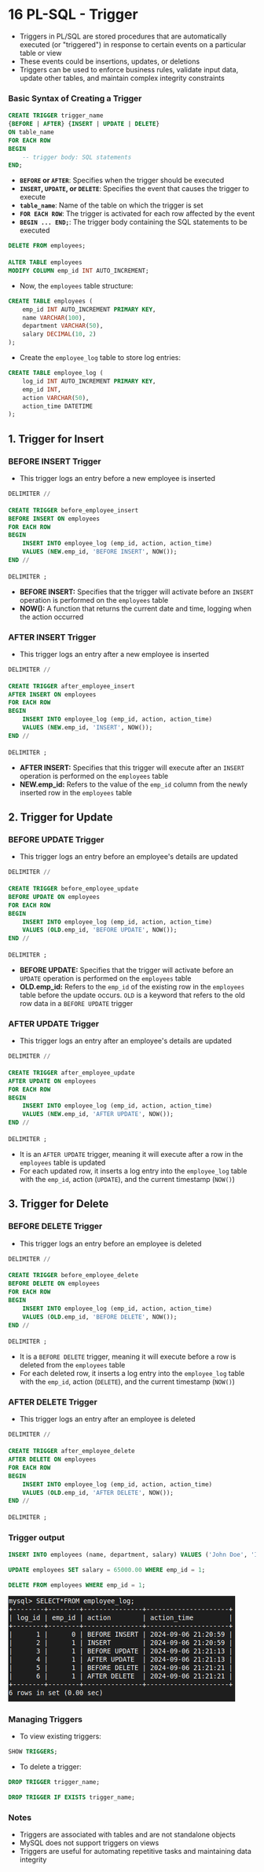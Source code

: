 # 16 PL-SQL - Trigger

- Triggers in PL/SQL are stored procedures that are automatically executed (or "triggered") in response to certain events on a particular table or view
- These events could be insertions, updates, or deletions
- Triggers can be used to enforce business rules, validate input data, update other tables, and maintain complex integrity constraints

### Basic Syntax of Creating a Trigger
```sql
CREATE TRIGGER trigger_name
{BEFORE | AFTER} {INSERT | UPDATE | DELETE}
ON table_name
FOR EACH ROW
BEGIN
    -- trigger body: SQL statements
END;
```

- **`BEFORE` or `AFTER`**: Specifies when the trigger should be executed
- **`INSERT`, `UPDATE`, or `DELETE`**: Specifies the event that causes the trigger to execute
- **`table_name`**: Name of the table on which the trigger is set
- **`FOR EACH ROW`**: The trigger is activated for each row affected by the event
- **`BEGIN ... END;`**: The trigger body containing the SQL statements to be executed


```sql
DELETE FROM employees;

ALTER TABLE employees
MODIFY COLUMN emp_id INT AUTO_INCREMENT;

```

- Now, the `employees` table structure:
```sql
CREATE TABLE employees (
    emp_id INT AUTO_INCREMENT PRIMARY KEY,
    name VARCHAR(100),
    department VARCHAR(50),
    salary DECIMAL(10, 2)
);
```

- Create the `employee_log` table to store log entries:

```sql
CREATE TABLE employee_log (
    log_id INT AUTO_INCREMENT PRIMARY KEY,
    emp_id INT,
    action VARCHAR(50),
    action_time DATETIME
);
```

## 1. Trigger for Insert

### BEFORE INSERT Trigger
- This trigger logs an entry before a new employee is inserted

```sql
DELIMITER //

CREATE TRIGGER before_employee_insert
BEFORE INSERT ON employees
FOR EACH ROW
BEGIN
    INSERT INTO employee_log (emp_id, action, action_time)
    VALUES (NEW.emp_id, 'BEFORE INSERT', NOW());
END //

DELIMITER ;
```

- **BEFORE INSERT:** Specifies that the trigger will activate before an `INSERT` operation is performed on the `employees` table
- **NOW():** A function that returns the current date and time, logging when the action occurred

### AFTER INSERT Trigger
- This trigger logs an entry after a new employee is inserted

```sql
DELIMITER //

CREATE TRIGGER after_employee_insert
AFTER INSERT ON employees
FOR EACH ROW
BEGIN
    INSERT INTO employee_log (emp_id, action, action_time)
    VALUES (NEW.emp_id, 'INSERT', NOW());
END //

DELIMITER ; 
```

- **AFTER INSERT:** Specifies that this trigger will execute after an `INSERT` operation is performed on the `employees` table
- **NEW.emp_id:** Refers to the value of the `emp_id` column from the newly inserted row in the `employees` table


## 2. Trigger for Update
### BEFORE UPDATE Trigger
- This trigger logs an entry before an employee's details are updated

```sql
DELIMITER //

CREATE TRIGGER before_employee_update
BEFORE UPDATE ON employees
FOR EACH ROW
BEGIN
    INSERT INTO employee_log (emp_id, action, action_time)
    VALUES (OLD.emp_id, 'BEFORE UPDATE', NOW());
END //

DELIMITER ;
```

- **BEFORE UPDATE:** Specifies that the trigger will activate before an `UPDATE` operation is performed on the `employees` table
- **OLD.emp_id:** Refers to the `emp_id` of the existing row in the `employees` table before the update occurs. `OLD` is a keyword that refers to the old row data in a `BEFORE UPDATE` trigger

### AFTER UPDATE Trigger
- This trigger logs an entry after an employee's details are updated

```SQL
DELIMITER //

CREATE TRIGGER after_employee_update
AFTER UPDATE ON employees
FOR EACH ROW
BEGIN
    INSERT INTO employee_log (emp_id, action, action_time)
    VALUES (NEW.emp_id, 'AFTER UPDATE', NOW());
END //

DELIMITER ;
```

- It is an `AFTER UPDATE` trigger, meaning it will execute after a row in the `employees` table is updated
- For each updated row, it inserts a log entry into the `employee_log` table with the `emp_id`, action (`UPDATE`), and the current timestamp (`NOW()`)


## 3. Trigger for Delete
### BEFORE DELETE Trigger
- This trigger logs an entry before an employee is deleted

```sql
DELIMITER //

CREATE TRIGGER before_employee_delete
BEFORE DELETE ON employees
FOR EACH ROW
BEGIN
    INSERT INTO employee_log (emp_id, action, action_time)
    VALUES (OLD.emp_id, 'BEFORE DELETE', NOW());
END //

DELIMITER ;
```

- It is a `BEFORE DELETE` trigger, meaning it will execute before a row is deleted from the `employees` table
- For each deleted row, it inserts a log entry into the `employee_log` table with the `emp_id`, action (`DELETE`), and the current timestamp (`NOW()`)

### AFTER DELETE Trigger
- This trigger logs an entry after an employee is deleted

```SQL
DELIMITER //

CREATE TRIGGER after_employee_delete
AFTER DELETE ON employees
FOR EACH ROW
BEGIN
    INSERT INTO employee_log (emp_id, action, action_time)
    VALUES (OLD.emp_id, 'AFTER DELETE', NOW());
END //

DELIMITER ;
```

### Trigger output

```sql
INSERT INTO employees (name, department, salary) VALUES ('John Doe', 'IT', 60000.00);
```

```sql
UPDATE employees SET salary = 65000.00 WHERE emp_id = 1;
```

```sql
DELETE FROM employees WHERE emp_id = 1;
```

![trig](images/trig.png)

### Managing Triggers

- To view existing triggers:
```sql
SHOW TRIGGERS;
```

- To delete a trigger:
```sql
DROP TRIGGER trigger_name;
```

```sql
DROP TRIGGER IF EXISTS trigger_name;
```
### Notes
- Triggers are associated with tables and are not standalone objects
- MySQL does not support triggers on views
- Triggers are useful for automating repetitive tasks and maintaining data integrity